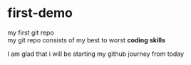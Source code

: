 # first-demo
my first git repo  
my git repo consists of my best to worst **coding skills**

I am glad that i will be starting my github journey from today
